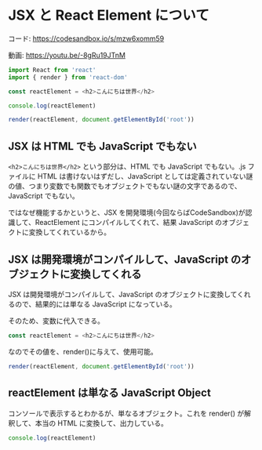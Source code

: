 # JSX と React Element について

コード: https://codesandbox.io/s/mzw6xomm59

動画: https://youtu.be/-8gRu19JTnM

```js
import React from 'react'
import { render } from 'react-dom'

const reactElement = <h2>こんにちは世界</h2>

console.log(reactElement)

render(reactElement, document.getElementById('root'))
```

## JSX は HTML でも JavaScript でもない

`<h2>こんにちは世界</h2>` という部分は、HTML でも JavaScript でもない。.js ファイルに HTML は書けないはずだし、JavaScript としては定義されていない謎の値、つまり変数でも関数でもオブジェクトでもない謎の文字であるので、JavaScript でもない。

ではなぜ機能するかというと、JSX を開発環境(今回ならばCodeSandbox)が認識して、ReactElement にコンパイルしてくれて、結果 JavaScript のオブジェクトに変換してくれているから。

## JSX は開発環境がコンパイルして、JavaScript のオブジェクトに変換してくれる

JSX は開発環境がコンパイルして、JavaScript のオブジェクトに変換してくれるので、結果的には単なる JavaScript になっている。

そのため、変数に代入できる。

```js
const reactElement = <h2>こんにちは世界</h2>
```

なのでその値を、render()に与えて、使用可能。

```js
render(reactElement, document.getElementById('root'))
```

## reactElement は単なる JavaScript Object
コンソールで表示するとわかるが、単なるオブジェクト。これを render() が解釈して、本当の HTML に変換して、出力している。

```js
console.log(reactElement)
```

